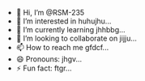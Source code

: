 - 👋 Hi, I’m @RSM-235
- 👀 I’m interested in huhujhu...
- 🌱 I’m currently learning jhhbbg...
- 💞️ I’m looking to collaborate on jijju...
- 📫 How to reach me gfdcf...
- 😄 Pronouns: jhgv...
- ⚡ Fun fact: ftgr...

<!---
RSM-235/RSM-235 is a ✨ special ✨ repository because its `README.md` (this file) appears on your GitHub profile.
You can click the Preview link to take a look at your changes.
--->
